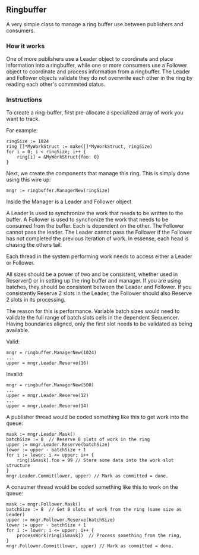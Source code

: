 ## Ringbuffer

A very simple class to manage a ring buffer use between publishers and consumers.

### How it works

One of more publishers use a Leader object to coordinate and place information into a ringbuffer, while one or more consumers use a Follower object to coordinate and process information from a ringbuffer. The Leader and Follower objects validate they do not overwrite each other in the ring by reading each other's commmited status.

### Instructions

To create a ring-buffer, first pre-allocate a specialized array of work you want to track.

For example:
```
ringSize := 1024
ring []*MyWorkStruct := make([]*MyWorkStruct, ringSize)
for i = 0; i < ringSize; i++ {
	ring[i] = &MyWorkStruct{foo: 0}
}
```
Next, we create the components that manage this ring.  This is simply done using this wire up:
```
mngr := ringbuffer.ManagerNew(ringSize)
```
Inside the Manager is a Leader and Follower object

A Leader is used to synchronize the work that needs to be written to the buffer.
A Follower is used to synchonize the work that needs to be consumed from the buffer.
Each is dependent on the other.  The Follower cannot pass the leader.  The Leader cannot
pass the Follower if the Follower has not completed the previous iteration of work.
In essense, each head is chasing the others tail.

Each thread in the system performing work needs to access either a Leader or Follower.

All sizes should be a power of two and be consistent, whether used in Reserver() or in setting up the ring buffer and manager.  If you are using batches, they should be consistent between the Leader and Follower.  If you consistently Reserve 2 slots in the Leader, the Follower should also Reserve 2 slots in its processing.

The reason for this is performance.  Variable batch sizes would need to validate the full range of batch slots cells in the dependent Sequencer. Having boundaries aligned, only the first slot needs to be validated as being available.

Valid:
```
mngr = ringbuffer.ManagerNew(1024)
...
upper = mngr.Leader.Reserve(16)
```

Invalid:
```
mngr = ringbuffer.ManagerNew(500)
...
upper = mngr.Leader.Reserve(12)
...
upper = mngr.Leader.Reserve(14)
```

A publisher thread would be coded something like this to get work into the queue:
```
mask := mngr.Leader.Mask()
batchSize := 8  // Reserve 8 slots of work in the ring
upper := mngr.Leader.Reserve(batchSize)
lower := upper - batchSize + 1
for i := lower; i <= upper; i++ {
	ring[i&mask].foo = 99 // Store some data into the work slot structure
}
mngr.Leader.Commit(lower, upper) // Mark as committed = done.
```
A consumer thread would be coded something like this to work on the queue:
```
mask := mngr.Follower.Mask()
batchSize := 8  // Get 8 slots of work from the ring (same size as Leader)
upper := mngr.Follower.Reserve(batchSize)
lower := upper - batchSize + 1
for i := lower; i <= upper; i++ {
	processWork(ring[i&mask])  // Process something from the ring,
}
mngr.Follower.Commit(lower, upper) // Mark as committed = done.
```
